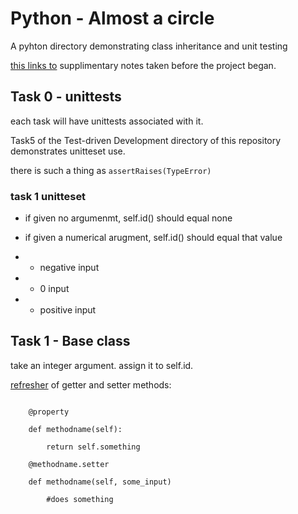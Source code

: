 
# Python - Almost a circle


A pyhton directory demonstrating class inheritance and unit testing

[this links to](https://github.com/Jabulani-N/holbertonschool-higher_level_programming/blob/main/python-examples/inheritence_notes.md) supplimentary notes taken before the project began.

## Task 0 - unittests

each task will have unittests associated with it.

Task5 of the Test-driven Development directory of this repository demonstrates unitteset use.

there is such a thing as `assertRaises(TypeError)`

### task 1 unitteset

* if given no argumenmt, self.id() should equal none

* if given a numerical arugment, self.id() should equal that value

* * negative input

* * 0 input

* * positive input


## Task 1 - Base class

take an integer argument. assign it to self.id.

[refresher](https://github.com/Jabulani-N/holbertonschool-higher_level_programming/tree/main/python-classes) of getter and setter methods:

```

    @property

    def methodname(self):

        return self.something

    @methodname.setter

    def methodname(self, some_input)

        #does something
```